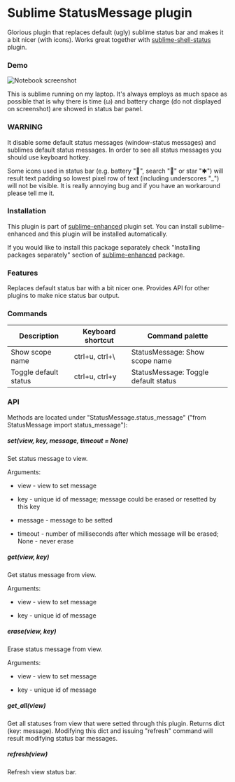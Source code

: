 # Sublime StatusMessage plugin

Glorious plugin that replaces default (ugly) sublime status bar and makes it a
bit nicer (with icons). Works great together with
[sublime-shell-status](http://github.com/shagabutdinov/sublime-shell-status)
plugin.


### Demo

![Notebook screenshot](https://raw.github.com/shagabutdinov/sublime-status-message/master/screenshot.png)

This is sublime running on my laptop. It's always employs as much space as
possible that is why there is time (ω) and battery charge (do not displayed on
screenshot) are showed in status bar panel.


### WARNING

It disable some default status messages (window-status messages) and sublimes
default status messages. In order to see all status messages you should use
keyboard hotkey.

Some icons used in status bar (e.g. battery "🔋", search "🔎" or star "✱") will
result text padding so lowest pixel row of text (including underscores "_") will
not be visible. It is really annoying bug and if you have an workaround please
tell me it.


### Installation

This plugin is part of [sublime-enhanced](http://github.com/shagabutdinov/sublime-enhanced)
plugin set. You can install sublime-enhanced and this plugin will be installed
automatically.

If you would like to install this package separately check "Installing packages
separately" section of [sublime-enhanced](http://github.com/shagabutdinov/sublime-enhanced)
package.


### Features

Replaces default status bar with a bit nicer one. Provides API for other plugins
to make nice status bar output.


### Commands

| Description           | Keyboard shortcut | Command palette                       |
|-----------------------|-------------------|---------------------------------------|
| Show scope name       | ctrl+u, ctrl+\    | StatusMessage: Show scope name        |
| Toggle default status | ctrl+u, ctrl+y    | StatusMessage: Toggle default status  |


### API

Methods are located under "StatusMessage.status_message" ("from StatusMessage
import status_message"):


##### set(view, key, message, timeout = None)

Set status message to view.

Arguments:

  - view - view to set message

  - key - unique id of message; message could be erased or resetted by this key

  - message - message to be setted

  - timeout - number of milliseconds after which message will be erased;
    None - never erase


##### get(view, key)

Get status message from view.

Arguments:

  - view - view to set message

  - key - unique id of message


##### erase(view, key)

Erase status message from view.

Arguments:

  - view - view to set message

  - key - unique id of message


##### get_all(view)

Get all statuses from view that were setted through this plugin. Returns dict
(key: message). Modifying this dict and issuing "refresh" command will result
modifying status bar messages.


##### refresh(view)

Refresh view status bar.